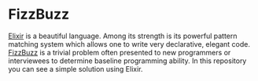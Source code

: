 # FizzBuzz

[Elixir](http://elixir-lang.org/) is a beautiful language. Among its strength
is its powerful pattern matching system which allows one to write very
declarative, elegant code. [FizzBuzz](http://c2.com/cgi/wiki?FizzBuzzTest) is a
trivial problem often presented to new programmers or interviewees to determine
baseline programming ability. In this repository you can see a simple solution using Elixir.

